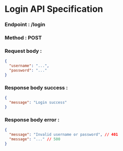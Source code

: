 # Login API Specification

### Endpoint : /login

### Method : POST

### Request body :

```json
{
  "username": "...",
  "password": "..."
}
```

### Response body success :

```json
{
  "message": "Login success"
}
```

### Response body error :

```json
{
  "message": "Invalid username or password", // 401
  "message": "..." // 500
}
```
